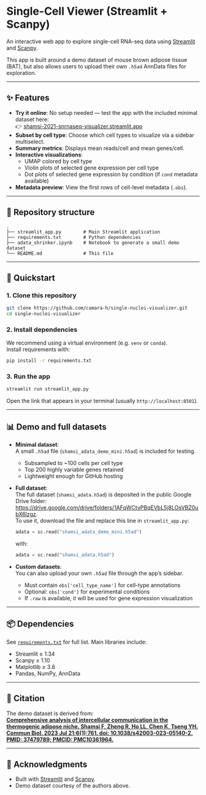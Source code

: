 # Single-Cell Viewer (Streamlit + Scanpy)

An interactive web app to explore single-cell RNA-seq data using [Streamlit](https://streamlit.io/) and [Scanpy](https://scanpy.readthedocs.io/).  

This app is built around a demo dataset of mouse brown adipose tissue (BAT), but also allows users to upload their own `.h5ad` AnnData files for exploration.

---

## ✨ Features
- **Try it online**: No setup needed — test the app with the included minimal dataset here:  
  👉 [shamsi-2021-snrnaseq-visualizer.streamlit.app](https://shamsi-2021-snrnaseq-visualizer.streamlit.app/)  
- **Subset by cell type**: Choose which cell types to visualize via a sidebar multiselect.  
- **Summary metrics**: Displays mean reads/cell and mean genes/cell.  
- **Interactive visualizations**:  
  - UMAP colored by cell type  
  - Violin plots of selected gene expression per cell type  
  - Dot plots of selected gene expression by condition (if `cond` metadata available)  
- **Metadata preview**: View the first rows of cell-level metadata (`.obs`).

---

## 📂 Repository structure
```
.
├── streamlit_app.py        # Main Streamlit application
├── requirements.txt        # Python dependencies
├── adata_shrinker.ipynb    # Notebook to generate a small demo dataset
└── README.md               # This file
```

---

## 🚀 Quickstart

### 1. Clone this repository
```bash
git clone https://github.com/camara-h/single-nuclei-visualizer.git
cd single-nuclei-visualizer
```

### 2. Install dependencies
We recommend using a virtual environment (e.g. `venv` or `conda`).  
Install requirements with:
```bash
pip install -r requirements.txt
```

### 3. Run the app
```bash
streamlit run streamlit_app.py
```

Open the link that appears in your terminal (usually `http://localhost:8501`).

---

## 📊 Demo and full datasets

- **Minimal dataset**:  
  A small `.h5ad` file (`shamsi_adata_demo_mini.h5ad`) is included for testing.  
  - Subsampled to ~100 cells per cell type  
  - Top 200 highly variable genes retained  
  - Lightweight enough for GitHub hosting  

- **Full dataset**:  
  The full dataset (`shamsi_adata.h5ad`) is deposited in the public Google Drive folder: https://drive.google.com/drive/folders/1AFqWCtvPBqEVbL5j8LOsVBZ0ubX6lzgz.  
  To use it, download the file and replace this line in `streamlit_app.py`:
  ```python
  adata = sc.read("shamsi_adata_demo_mini.h5ad")
  ```
  with:
  ```python
  adata = sc.read("shamsi_adata.h5ad")
  ```

- **Custom datasets**:  
  You can also upload your own `.h5ad` file through the app’s sidebar.  
  - Must contain `obs['cell_type_name']` for cell-type annotations  
  - Optional: `obs['cond']` for experimental conditions  
  - If `.raw` is available, it will be used for gene expression visualization

---

## 📦 Dependencies
See [`requirements.txt`](requirements.txt) for full list. Main libraries include:
- Streamlit ≥ 1.34  
- Scanpy ≥ 1.10  
- Matplotlib ≥ 3.8  
- Pandas, NumPy, AnnData  

---

## 📖 Citation
The demo dataset is derived from:  
[**Comprehensive analysis of intercellular communication in the thermogenic adipose niche. Shamsi F, Zheng R, Ho LL, Chen K, Tseng YH. Commun Biol. 2023 Jul 21;6(1):761. doi: 10.1038/s42003-023-05140-2. PMID: 37479789; PMCID: PMC10361964.**](https://doi.org/10.1038/s42003-023-05140-2)

---

## 🙌 Acknowledgments
- Built with [Streamlit](https://streamlit.io/) and [Scanpy](https://scanpy.readthedocs.io/).  
- Demo dataset courtesy of the authors above.  

